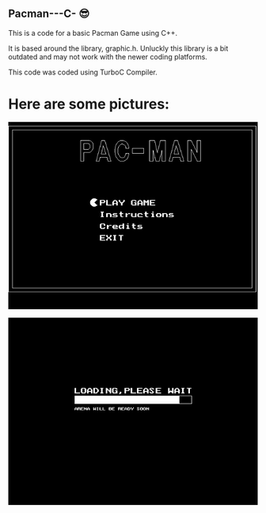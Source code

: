 ## Pacman---C-  :sunglasses:

This is a code for a basic Pacman Game using C++.

It is based around the library, graphic.h. Unluckly this library is a bit outdated and may not work with the newer coding platforms.

This code was coded using TurboC Compiler.

# Here are some pictures:   

![Intro page](Imgs/Game3.png)

![Loading screen](Imgs/Game5.png)
